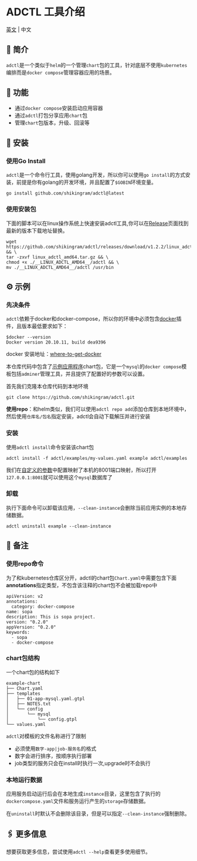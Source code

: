 # ADCTL 工具介绍
[英文](README.md) | 中文

## 📖 简介
`adctl`是一个类似于`helm`的一个管理`chart`包的工具，针对底层不使用`kubernetes`编排而是`docker compose`管理容器应用的场景。

## 🚀 功能
- 通过`docker compose`安装启动应用容器
- 通过`adctl`打包分享应用`chart`包
- 管理`chart`包版本，升级、回滚等

## 🧰 安装
### 使用Go Install
`adctl`是一个命令行工具，使用golang开发，所以你可以使用`go install`的方式安装，前提是你有golang的开发环境，并且配置了`$GOBIN`环境变量。
```
go install github.com/shikingram/adctl@latest
```

### 使用安装包
下面的脚本可以在linux操作系统上快速安装adctl工具,你可以在[Release](https://github.com/shikingram/adctl/releases)页面找到最新的版本下载地址替换。
```
wget https://github.com/shikingram/adctl/releases/download/v1.2.2/linux_adctl_amd64.tar.gz && \
tar -zxvf linux_adctl_amd64.tar.gz && \
chmod +x ./__LINUX_ADCTL_AMD64__/adctl && \
mv ./__LINUX_ADCTL_AMD64__/adctl /usr/bin
```
## ⚙️ 示例
### 先决条件
`adctl`依赖于docker和docker-compose，所以你的环境中必须包含[docker](https://github.com/docker/compose/tree/v2#linux)插件，且版本最低要求如下：

```
$docker --version 
Docker version 20.10.11, build dea9396
```

docker 安装地址：[where-to-get-docker](https://github.com/docker/compose/tree/v2#where-to-get-docker-compose)

本仓库代码中包含了[示例应用程序](examples/templates/01-app-mysql.yaml.gtpl)chart包，它是一个`mysql`的`docker compose`模板包括`adminer`管理工具，并且提供了配置好的参数可以设置。

首先我们克隆本仓库代码到本地环境
```
git clone https://github.com/shikingram/adctl.git
```

**使用repo**：和helm类似，我们可以使用`adctl repo add`添加仓库到本地环境中，然后使用`仓库名/包名`指定安装，adctl会自动下载解压并进行安装

### 安装

使用`adctl install`命令安装该chart包
```
adctl install -f adctl/examples/my-values.yaml example adctl/examples
```
我们在[自定义的参数](examples/my-values.yaml)中配置映射了本机的8001端口映射，所以打开`127.0.0.1:8001`就可以使用这个`mysql`数据库了

### 卸载

执行下面命令可以卸载该应用，`--clean-instance`会删除当前应用实例的本地存储数据。
```
adctl uninstall example --clean-instance
```

## 📢 备注
### 使用repo命令
为了和kubernetes仓库区分开，adctl的chart包`Chart.yaml`中需要包含下面**annotations**指定类型，不包含该注释的chart包不会被加载repo中
```
apiVersion: v2
annotations:
  category: docker-compose
name: sopa
description: This is sopa project.
version: "0.2.0"
appVersion: "0.2.0"
keywords:
  - sopa
  - docker-compose
```
###  chart包结构
一个chart包的结构如下
```
example-chart
├── Chart.yaml
├── templates
│   ├── 01-app-mysql.yaml.gtpl
│   ├── NOTES.txt
│   └── config
│       └── mysql
│           └── config.gtpl
└── values.yaml
```
`adctl`对模板的文件名称进行了限制
- 必须使用`数字-app|job-服务名`的格式
- 数字会进行排序，按顺序执行部署
- job类型的服务只会在install时执行一次,upgrade时不会执行

### 本地运行数据
应用服务启动运行后会在本地生成`instance`目录，这里包含了执行的`dockercompose.yaml`文件和服务运行产生的`storage`存储数据。

在`uninstall`时默认不会删除该目录，但是可以指定`--clean-instance`强制删除。

## 🖇 更多信息
想要获取更多信息，尝试使用`adctl --help`查看更多使用细节。